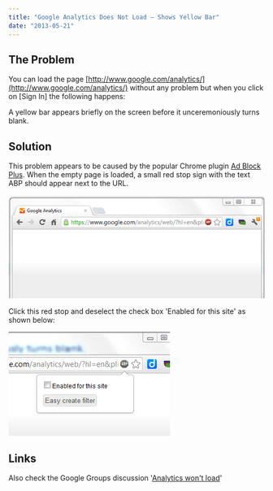 ```yaml
---
title: "Google Analytics Does Not Load – Shows Yellow Bar"
date: "2013-05-21"
---
```


## The Problem

You can load the page [http://www.google.com/analytics/](http://www.google.com/analytics/) without any problem but when you click on \[Sign In\] the following happens:

A yellow bar appears briefly on the screen before it unceremoniously turns blank.

## Solution

This problem appears to be caused by the popular Chrome plugin [Ad Block Plus](https://chrome.google.com/webstore/detail/adblock-plus/cfhdojbkjhnklbpkdaibdccddilifddb?hl=en). When the empty page is loaded, a small red stop sign with the text ABP should appear next to the URL.

![](images/052113_0304_googleanaly1.png)

Click this red stop and deselect the check box 'Enabled for this site' as shown below:

![](images/052113_0304_googleanaly2.png)

## Links

Also check the Google Groups discussion '[Analytics won't load](http://productforums.google.com/forum/)'
